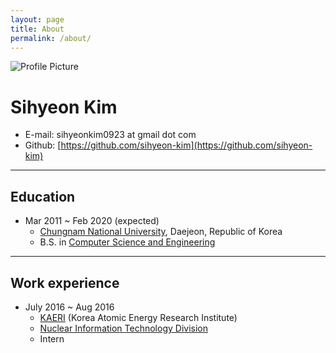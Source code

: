 ```yaml
---
layout: page
title: About
permalink: /about/
---
```


<img src="{{ site.baseurl }}/assets/profile.jpg" title="Profile Picture" class="profile">

# Sihyeon Kim
- E-mail: sihyeonkim0923 at gmail dot com  
- Github: [https://github.com/sihyeon-kim](https://github.com/sihyeon-kim)

---

## Education  
  - Mar 2011 ~ Feb 2020 (expected)  
    - [Chungnam National University](http://plus.cnu.ac.kr/html/en/), Daejeon, Republic of Korea  
    - B.S. in [Computer Science and Engineering](http://computer.cnu.ac.kr/index.php?mid=int_greet_en)  
  
---

## Work experience  
  - July 2016 ~ Aug 2016  
    - [KAERI](https://www.kaeri.re.kr/eng/) (Korea Atomic Energy Research Institute)  
    - [Nuclear Information Technology Division](https://www.kaeri.re.kr/eng/board?menuId=MENU00711#)
    - Intern  
